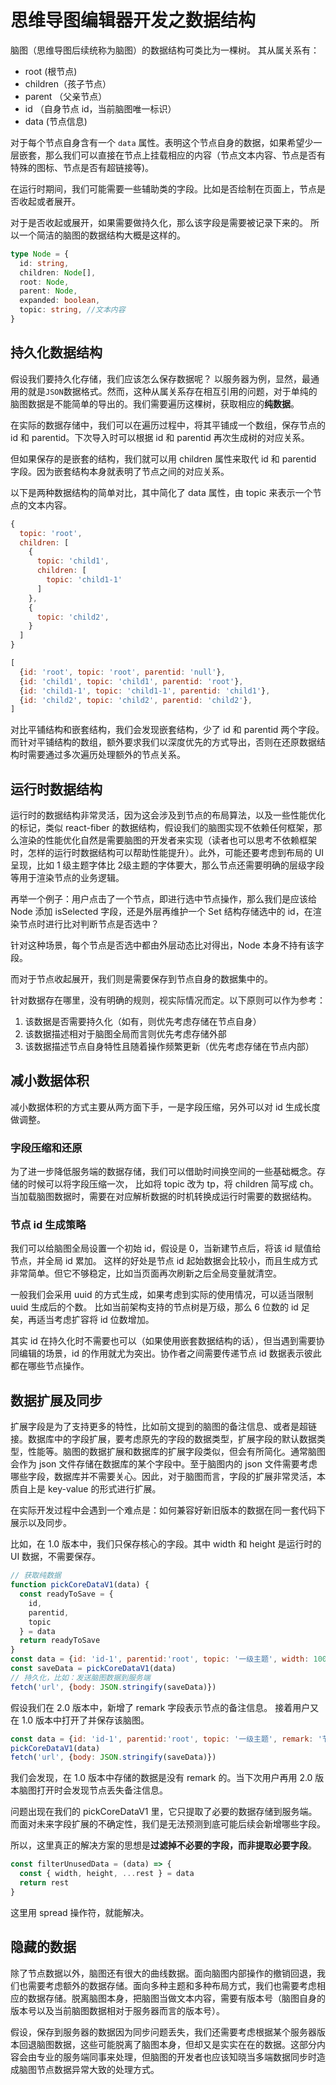 # 思维导图编辑器开发之数据结构

脑图（思维导图后续统称为脑图）的数据结构可类比为一棵树。
其从属关系有：

- root (根节点)
- children（孩子节点）
- parent （父亲节点）
- id （自身节点 id，当前脑图唯一标识）
- data (节点信息)

对于每个节点自身含有一个 `data` 属性。表明这个节点自身的数据，如果希望少一层嵌套，那么我们可以直接在节点上挂载相应的内容（节点文本内容、节点是否有特殊的图标、节点是否有超链接等)。

在运行时期间，我们可能需要一些辅助类的字段。比如是否绘制在页面上，节点是否收起或者展开。

对于是否收起或展开，如果需要做持久化，那么该字段是需要被记录下来的。
所以一个简洁的脑图的数据结构大概是这样的。

```ts
type Node = {
  id: string,
  children: Node[],
  root: Node,
  parent: Node,
  expanded: boolean,
  topic: string, //文本内容
}
```

## 持久化数据结构

假设我们要持久化存储，我们应该怎么保存数据呢？
以服务器为例，显然，最通用的就是`JSON`数据格式。然而，这种从属关系存在相互引用的问题，对于单纯的脑图数据是不能简单的导出的。我们需要遍历这棵树，获取相应的**纯数据**。

在实际的数据存储中，我们可以在遍历过程中，将其平铺成一个数组，保存节点的 id 和 parentid。下次导入时可以根据 id 和 parentid 再次生成树的对应关系。

但如果保存的是嵌套的结构，我们就可以用 children 属性来取代 id 和 parentid 字段。因为嵌套结构本身就表明了节点之间的对应关系。

以下是两种数据结构的简单对比，其中简化了 data 属性，由 topic 来表示一个节点的文本内容。

```js
{
  topic: 'root',
  children: [
    {
      topic: 'child1',
      children: [
        topic: 'child1-1'
      ]
    },
    {
      topic: 'child2',
    }
  ]
}
```

```js
[
  {id: 'root', topic: 'root', parentid: 'null'},
  {id: 'child1', topic: 'child1', parentid: 'root'},
  {id: 'child1-1', topic: 'child1-1', parentid: 'child1'},
  {id: 'child2', topic: 'child2', parentid: 'child2'},
]
```

对比平铺结构和嵌套结构，我们会发现嵌套结构，少了 id 和 parentid 两个字段。
而针对平铺结构的数组，额外要求我们以深度优先的方式导出，否则在还原数据结构时需要通过多次遍历处理额外的节点关系。

## 运行时数据结构

运行时的数据结构非常灵活，因为这会涉及到节点的布局算法，以及一些性能优化的标记，类似 react-fiber 的数据结构，假设我们的脑图实现不依赖任何框架，那么渲染的性能优化自然是需要脑图的开发者来实现（读者也可以思考不依赖框架时，怎样的运行时数据结构可以帮助性能提升）。此外，可能还要考虑到布局的 UI 呈现，比如 1 级主题字体比 2级主题的字体要大，那么节点还需要明确的层级字段等用于渲染节点的业务逻辑。

再举一个例子：用户点击了一个节点，即进行选中节点操作，那么我们是应该给 Node 添加 isSelected 字段，还是外层再维护一个 Set 结构存储选中的 id，在渲染节点时进行比对判断节点是否选中？

针对这种场景，每个节点是否选中都由外层动态比对得出，Node 本身不持有该字段。

而对于节点收起展开，我们则是需要保存到节点自身的数据集中的。

针对数据存在哪里，没有明确的规则，视实际情况而定。以下原则可以作为参考：

1. 该数据是否需要持久化（如有，则优先考虑存储在节点自身）
2. 该数据描述相对于脑图全局而言则优先考虑存储外部
3. 该数据描述节点自身特性且随着操作频繁更新（优先考虑存储在节点内部）

## 减小数据体积

减小数据体积的方式主要从两方面下手，一是字段压缩，另外可以对 id 生成长度做调整。

### 字段压缩和还原

为了进一步降低服务端的数据存储，我们可以借助时间换空间的一些基础概念。存储的时候可以将字段压缩一次，
比如将 topic 改为 tp，将 children 简写成 ch。当加载脑图数据时，需要在对应解析数据的时机转换成运行时需要的数据结构。

### 节点 id 生成策略

我们可以给脑图全局设置一个初始 id，假设是 0，当新建节点后，将该 id 赋值给节点，并全局 id 累加。
这样的好处是节点 id 起始数据会比较小，而且生成方式非常简单。但它不够稳定，比如当页面再次刷新之后全局变量就清空。

一般我们会采用 uuid 的方式生成，如果考虑到实际的使用情况，可以适当限制 uuid 生成后的个数。
比如当前架构支持的节点树是万级，那么 6 位数的 id 足矣，再适当考虑扩容将 id 位数增加。

其实 id 在持久化时不需要也可以（如果使用嵌套数据结构的话），但当遇到需要协同编辑的场景，id 的作用就尤为突出。协作者之间需要传递节点 id 数据表示彼此都在哪些节点操作。

## 数据扩展及同步

扩展字段是为了支持更多的特性，比如前文提到的脑图的备注信息、或者是超链接。数据库中的字段扩展，要考虑原先的字段的数据类型，扩展字段的默认数据类型，性能等。脑图的数据扩展和数据库的扩展字段类似，但会有所简化。通常脑图会作为 json 文件存储在数据库的某个字段中。至于脑图内的 json 文件需要考虑哪些字段，数据库并不需要关心。因此，对于脑图而言，字段的扩展非常灵活，本质自上是 key-value 的形式进行扩展。

在实际开发过程中会遇到一个难点是：如何兼容好新旧版本的数据在同一套代码下展示以及同步。

比如，在 1.0 版本中，我们只保存核心的字段。其中 width 和 height 是运行时的 UI 数据，不需要保存。

```js
// 获取纯数据
function pickCoreDataV1(data) {
  const readyToSave = {
    id, 
    parentid,
    topic
  } = data
  return readyToSave
}
const data = {id: 'id-1', parentid:'root', topic: '一级主题', width: 100, height: 50}
const saveData = pickCoreDataV1(data)
// 持久化，比如：发送脑图数据到服务端
fetch('url', {body: JSON.stringify(saveData)})
```

假设我们在 2.0 版本中，新增了 remark 字段表示节点的备注信息。
接着用户又在 1.0 版本中打开了并保存该脑图。
```js
const data = {id: 'id-1', parentid:'root', topic: '一级主题', remark: '节点备注信息', width: 100, height: 50}
pickCoreDataV1(data)
fetch('url', {body: JSON.stringify(saveData)})
```

我们会发现，在 1.0 版本中存储的数据是没有 remark 的。当下次用户再用 2.0 版本脑图打开时会发现节点丢失备注信息。

问题出现在我们的 pickCoreDataV1 里，它只提取了必要的数据存储到服务端。而面对未来字段扩展的不确定性，我们是无法预测到底可能后续会新增哪些字段。

所以，这里真正的解决方案的思想是**过滤掉不必要的字段，而非提取必要字段**。

```js
const filterUnusedData = (data) => {
  const { width, height, ...rest } = data
  return rest
}
```

这里用 spread 操作符，就能解决。

## 隐藏的数据

除了节点数据以外，脑图还有很大的曲线数据。面向脑图内部操作的撤销回退，我们也需要考虑额外的数据存储。面向多种主题和多种布局方式，我们也需要考虑相应的数据存储。脱离脑图本身，把脑图当做文本内容，需要有版本号（脑图自身的版本号以及当前脑图数据相对于服务器而言的版本号）。

假设，保存到服务器的数据因为同步问题丢失，我们还需要考虑根据某个服务器版本回退脑图数据，这些可能脱离了脑图本身，但却又是实实在在的数据。这部分内容会由专业的服务端同事来处理，但脑图的开发者也应该知晓当多端数据同步时造成脑图节点数据异常大致的处理方式。